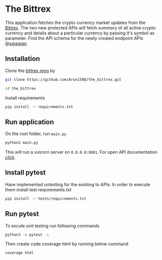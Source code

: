# The Bittrex

This application fetches the crypto currency market updates from the [Bittrex](https://bittrex.github.io/api/v3). The two new protected APIs will fetch summary of all active crypto currency and details about a particular currency by passing it's symbol as parameter. Find the API schema for the newly created endpoint APIs @[swagger](https://app.swaggerhub.com/apis-docs/ARUNMUKESHS/Bittrex_api/1.0.0#/Details/market_details_markets__symbol__get).


## Installation

Clone the [bittrex repo](https://github.com/Arun1508/the_bittrex.git) by

``` bash
git clone https://github.com/Arun1508/the_bittrex.git

cd the_bittrex

```

Install requirements
``` bash
pip install -r requirements.txt
```


## Run application

On the root folder, run `main.py`

``` bash
python3 main.py
```

This will run a uvicorn server on `0.0.0.0:8001`. For open API documentation [click](http://0.0.0.0:8001/docs).

## Install pytest

Have implemented untesting for the existing to APIs. In order to execute them install test requirements.txt

``` bash
pip install -r tests/requirements.txt
```


## Run pytest

To excute unit testing run following commands

``` bash
python3 -m pytest -s
```

Then create code coverage html by running below command

``` bash
coverage html
```
